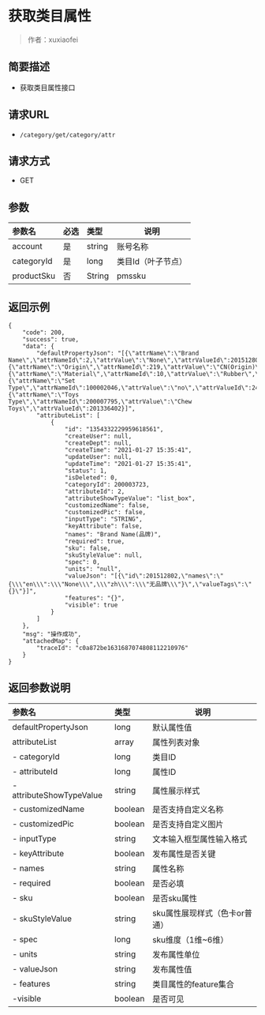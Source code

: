 # 获取类目属性

> 作者：xuxiaofei

## 简要描述

- 获取类目属性接口

## 请求URL
- `/category/get/category/attr `
  
## 请求方式
- GET 

## 参数

|参数名|必选|类型|说明|
|:----    |:---|:----- |-----   |
|account |是  |string |账号名称   |
|categoryId |是  |long | 类目Id（叶子节点）    |
|productSku |否  |String | pmssku    |

## 返回示例 

``` 
{
    "code": 200,
    "success": true,
    "data": {
        "defaultPropertyJson": "[{\"attrName\":\"Brand Name\",\"attrNameId\":2,\"attrValue\":\"None\",\"attrValueId\":201512802},{\"attrName\":\"Origin\",\"attrNameId\":219,\"attrValue\":\"CN(Origin)\",\"attrValueId\":9441741844},{\"attrName\":\"Material\",\"attrNameId\":10,\"attrValue\":\"Rubber\",\"attrValueId\":123},{\"attrName\":\"Set Type\",\"attrNameId\":100002046,\"attrValue\":\"no\",\"attrValueId\":2467},{\"attrName\":\"Toys Type\",\"attrNameId\":200007795,\"attrValue\":\"Chew Toys\",\"attrValueId\":201336402}]",
        "attributeList": [
            {
                "id": "1354332229959618561",
                "createUser": null,
                "createDept": null,
                "createTime": "2021-01-27 15:35:41",
                "updateUser": null,
                "updateTime": "2021-01-27 15:35:41",
                "status": 1,
                "isDeleted": 0,
                "categoryId": 200003723,
                "attributeId": 2,
                "attributeShowTypeValue": "list_box",
                "customizedName": false,
                "customizedPic": false,
                "inputType": "STRING",
                "keyAttribute": false,
                "names": "Brand Name(品牌)",
                "required": true,
                "sku": false,
                "skuStyleValue": null,
                "spec": 0,
                "units": "null",
                "valueJson": "[{\"id\":201512802,\"names\":\"{\\\"en\\\":\\\"None\\\",\\\"zh\\\":\\\"无品牌\\\"}\",\"valueTags\":\"{}\"}]",
                "features": "{}",
                "visible": true
            }
        ]
    },
    "msg": "操作成功",
    "attachedMap": {
        "traceId": "c0a872be1631687074808112210976"
    }
}
```

## 返回参数说明 

|参数名|类型|说明|
|:-----  |:-----|-----                           |
|defaultPropertyJson |long| 默认属性值 |
|attributeList |array| 属性列表对象 |
|- categoryId |long| 类目ID |
|- attributeId |long  |属性ID |
| -attributeShowTypeValue |string | 属性展示样式|
|- customizedName |boolean|是否支持自定义名称|
|- customizedPic |boolean| 是否支持自定义图片|
|- inputType |string| 文本输入框型属性输入格式|
|- keyAttribute |boolean   | 发布属性是否关键 |
|- names |string   | 属性名称 |
|- required |boolean   | 是否必填 |
|- sku |boolean   | 是否sku属性 |
|- skuStyleValue |string   | sku属性展现样式（色卡or普通） |
|- spec |long   | sku维度（1维~6维） |
|- units |string   | 发布属性单位 |
|- valueJson |string   | 发布属性值 |
|- features |string   | 类目属性的feature集合 |
|-visible |boolean   | 是否可见 |